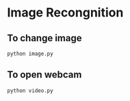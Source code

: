 # Image Recongnition

## To change image

    python image.py

## To open webcam

    python video.py